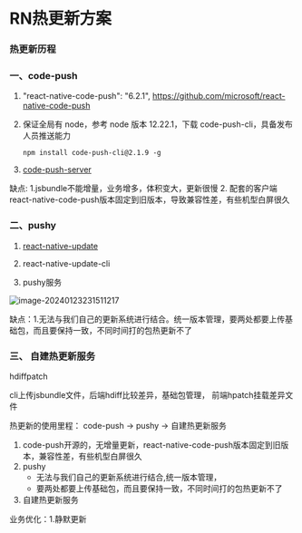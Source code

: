 # RN热更新方案


### 热更新历程

### 一、code-push

1. "react-native-code-push": "6.2.1",     https://github.com/microsoft/react-native-code-push

2. 保证全局有 node，参考 node 版本 12.22.1，下载 code-push-cli，具备发布人员推送能力

   ```
   npm install code-push-cli@2.1.9 -g
   ```

3. [code-push-server](https://github.com/lisong/code-push-server)

缺点: 1.jsbundle不能增量，业务增多，体积变大，更新很慢    2. 配套的客户端react-native-code-push版本固定到旧版本，导致兼容性差，有些机型白屏很久

### 二、pushy

1. [react-native-update](https://github.com/reactnativecn/react-native-pushy)

2. react-native-update-cli
3. pushy服务

![image-20240123231511217](https://cdn.jsdelivr.net/gh/jswangtao/imgsbed/posts/20240123231525.png)

缺点：1.无法与我们自己的更新系统进行结合。统一版本管理，要两处都要上传基础包，而且要保持一致，不同时间打的包热更新不了

### 三、 自建热更新服务

hdiffpatch

cli上传jsbundle文件，后端hdiff比较差异，基础包管理， 前端hpatch挂载差异文件


热更新的使用里程： code-push -> pushy -> 自建热更新服务

1. code-push开源的，无增量更新，react-native-code-push版本固定到旧版本，兼容性差，有些机型白屏很久
2. pushy 
    - 无法与我们自己的更新系统进行结合,统一版本管理，
    - 要两处都要上传基础包，而且要保持一致，不同时间打的包热更新不了
3. 自建热更新服务

业务优化：1.静默更新
